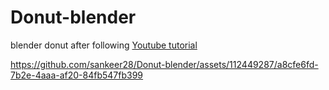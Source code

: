 # Donut-blender
blender donut after following [Youtube tutorial](https://www.youtube.com/watch?v=B0J27sf9N1Y&list=PLjEaoINr3zgEPv5y--4MKpciLaoQYZB1Z)


https://github.com/sankeer28/Donut-blender/assets/112449287/a8cfe6fd-7b2e-4aaa-af20-84fb547fb399

